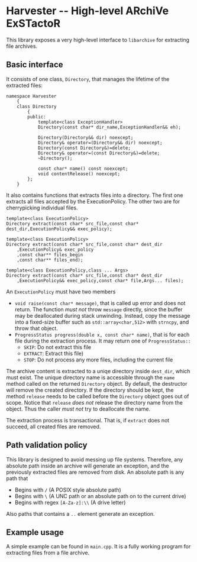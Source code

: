 Harvester -- High-level ARchiVe ExSTactoR
=========================================

This library exposes a very high-level interface to `libarchive` for extracting file archives.

Basic interface
---------------

It consists of one class, `Directory`, that manages the lifetime of the extracted files:

	namespace Harvester
		{
		class Directory
			{
			public:
				template<class ExceptionHandler>
				Directory(const char* dir_name,ExceptionHandler&& eh);

				Directory(Directory&& dir) noexcept;
				Directory& operator=(Directory&& dir) noexcept;
				Directory(const Directory&)=delete;
				Directory& operator=(const Directory&)=delete;
				~Directory();

				const char* name() const noexcept;
				void contentRelease() noexcept;
			};
		}

It also contains functions that extracts files into a directory. The first one extracts all
files accepted by the ExecutionPolicy. The other two are for cherrypicking individual files.

	template<class ExecutionPolicy>
    Directory extract(const char* src_file,const char* dest_dir,ExecutionPolicy&& exec_policy);

	template<class ExecutionPolicy>
	Directory extract(const char* src_file,const char* dest_dir
		,ExecutionPolicy& exec_policy
		,const char** files_begin
		,const char** files_end);

	template<class ExecutionPolicy,class ... Args>
	Directory extract(const char* src_file,const char* dest_dir
		,ExecutionPolicy&& exec_policy,const char* file,Args... files);


An `ExecutionPolicy` must have two members

  * `void raise(const char* message)`, that is called up error and does not return. The function *must not* throw `message` directly, since the buffer may be deallocated during stack unwinding. Instead, copy the message into a fixed-size buffer such as `std::array<char,512>` with `strncpy`, and throw that object. 
  * `ProgressStatus progress(double x, const char* name)`, that is for each file during the extraction process. It may return one of `ProgressStatus::`
    - `SKIP`: Do not extract this file
    - `EXTRACT`: Extract this file)
    - `STOP`: Do not process any more files, including the current file

The archive content is extracted to a uniqe directory inside `dest_dir`, which must exist. The unique directory name is accessible through the `name` method called on the returned `Directory` object. By default, the destructor will remove the created directory. If the directory should be kept, the method `release` needs to be called before the `Directory` object goes out of scope. Notice that `release` *does not* release the directory name from the object. Thus the caller *must not* try to deallocate the name.

The extraction process is transactional. That is, if `extract` does not succeed, all created files are removed.


Path validation policy
----------------------
This library is designed to avoid messing up file systems. Therefore, any absolute path inside an archive will generate an exception, and the previously extracted files are removed from disk. An absolute path is any path that

 * Begins with `/` (A POSIX style absolute path)
 * Begins with `\` (A UNC path or an absolute path on to the current drive)
 * Begins with regex `[A-Za-z]:\\` (A drive letter)

Also paths that contains a `..` element generate an exception.

Example usage
-------------
A simple example can be found in `main.cpp`. It is a fully working program for extracting files from a file archive.
